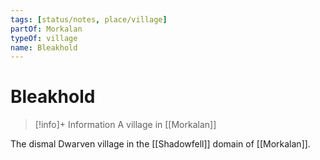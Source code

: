 ```yaml
---
tags: [status/notes, place/village]
partOf: Morkalan
typeOf: village
name: Bleakhold
---
```

# Bleakhold
>[!info]+ Information
> A village in [[Morkalan]]

The dismal Dwarven village in the [[Shadowfell]] domain of [[Morkalan]]. 